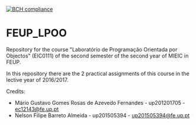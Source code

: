 [![BCH compliance](https://bettercodehub.com/edge/badge/MarioFernandes73/LPOO1617_T4G7?token=e4d0c96c98d75d5f06ded85cac1c04f218ac5ac6)](https://bettercodehub.com/)

# FEUP_LPOO
Repository for the course "Laboratório de Programação Orientada por Objectos" (EIC0111) of the second semester of the second year of MIEIC in FEUP.

In this repository there are the 2 practical assignments of this course in the lective year of 2016/2017.


Credits:
 * Mário Gustavo Gomes Rosas de Azevedo Fernandes - up201201705 - ec12143@fe.up.pt
 * Nelson Filipe Barreto Almeida - up201505394 - up201505394@fe.up.pt
